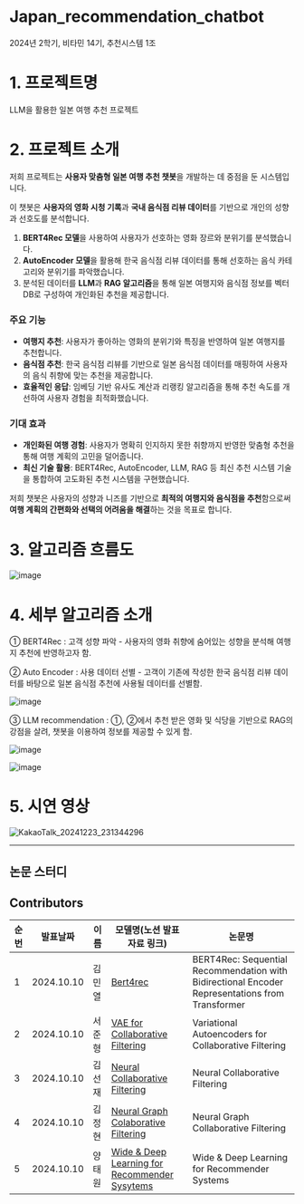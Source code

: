 # Japan_recommendation_chatbot
2024년 2학기, 비타민 14기, 추천시스템 1조 


# 1. 프로젝트명
LLM을 활용한 일본 여행 추천 프로젝트 


# 2. 프로젝트 소개

저희 프로젝트는 **사용자 맞춤형 일본 여행 추천 챗봇**을 개발하는 데 중점을 둔 시스템입니다.

이 챗봇은 **사용자의 영화 시청 기록**과 **국내 음식점 리뷰 데이터**를 기반으로 개인의 성향과 선호도를 분석합니다.

1. **BERT4Rec 모델**을 사용하여 사용자가 선호하는 영화 장르와 분위기를 분석했습니다.
2. **AutoEncoder 모델**을 활용해 한국 음식점 리뷰 데이터를 통해 선호하는 음식 카테고리와 분위기를 파악했습니다.
3. 분석된 데이터를 **LLM**과 **RAG 알고리즘**을 통해 일본 여행지와 음식점 정보를 벡터 DB로 구성하여 개인화된 추천을 제공합니다.

### 주요 기능
- **여행지 추천**: 사용자가 좋아하는 영화의 분위기와 특징을 반영하여 일본 여행지를 추천합니다.
- **음식점 추천**: 한국 음식점 리뷰를 기반으로 일본 음식점 데이터를 매핑하여 사용자의 음식 취향에 맞는 추천을 제공합니다.
- **효율적인 응답**: 임베딩 기반 유사도 계산과 리랭킹 알고리즘을 통해 추천 속도를 개선하여 사용자 경험을 최적화했습니다.

### 기대 효과
- **개인화된 여행 경험**: 사용자가 명확히 인지하지 못한 취향까지 반영한 맞춤형 추천을 통해 여행 계획의 고민을 덜어줍니다.
- **최신 기술 활용**: BERT4Rec, AutoEncoder, LLM, RAG 등 최신 추천 시스템 기술을 통합하여 고도화된 추천 시스템을 구현했습니다.

저희 챗봇은 사용자의 성향과 니즈를 기반으로 **최적의 여행지와 음식점을 추천**함으로써 **여행 계획의 간편화와 선택의 어려움을 해결**하는 것을 목표로 합니다.


# 3. 알고리즘 흐름도
![image](https://github.com/user-attachments/assets/4b0b5af9-17b0-4453-9e94-50c1b53b7935)


# 4. 세부 알고리즘 소개
① BERT4Rec : 고객 성향 파악 - 사용자의 영화 취향에 숨어있는 성향을 분석해 여행지 추천에 반영하고자 함.

② Auto Encoder : 사용 데이터 선별 - 고객이 기존에 작성한 한국 음식점 리뷰 데이터를 바탕으로 일본 음식점 추천에 사용될 데이터를 선별함. 

![image](https://github.com/user-attachments/assets/1461a6b6-52c3-4887-b6c7-7864ee44a7c2)



③ LLM recommendation : ①, ②에서 추천 받은 영화 및 식당을 기반으로 RAG의 강점을 살려, 챗봇을 이용하여 정보를 제공할 수 있게 함. 

![image](https://github.com/user-attachments/assets/10ad0f81-d399-4fac-be1b-c1c67ed2622b)


![image](https://github.com/user-attachments/assets/d6f0ae2d-5881-4e76-b4f6-b62de89eec6b)



# 5. 시연 영상 
![KakaoTalk_20241223_231344296](https://github.com/user-attachments/assets/906e032d-9565-4329-a2c8-6de526c4b0bb)


---
## 논문 스터디 

## Contributors

| 순번  | 발표날짜      |     이름              | 모델명(노션 발표자료 링크)                                                                                                                                 | 논문명                                                                                                                                 |
|-----|-----------|---------------------|----------------------------------------------------------------------------------------------------------------------------------------------------|-------------------------------------------------------------------------------------------------------------------------------------|
|  1   | 2024.10.10  |김민열       |   [Bert4rec](https://www.notion.so/BERT4Rec-Sequential-Recommendation-with-Bidirectional-Encoder-Representations-from-Transformer-10eab9efd4d48035bd1dc673c7d175a4?pvs=4)       |     BERT4Rec: Sequential Recommendation with Bidirectional Encoder Representations from Transformer    |
|  2   | 2024.10.10  |서준형       |      [VAE for Collaborative Filtering](https://www.notion.so/Variational-Autoencoders-for-Collaborative-Filtering-10eab9efd4d48078ad00df288d474c4a?pvs=4)    |     Variational Autoencoders for Collaborative Filtering  |
|  3   | 2024.10.10  |김선재       |   [Neural Collaborative Filtering](https://www.notion.so/Neural-Collaborative-Filtering-10eab9efd4d480018458fbee7e4947ed?pvs=4)             |  Neural Collaborative Filtering        |
|  4   | 2024.10.10  |김정현       | [Neural Graph Colaborative Filtering](https://www.notion.so/Neural-Graph-Collaborative-Filtering-10eab9efd4d480809c37ff0bef81af50?pvs=4)    | Neural Graph Collaborative Filtering   |
|  5   | 2024.10.10  |양태원       |    [Wide & Deep Learning for Recommender Sysytems](https://www.notion.so/Wide-Deep-Learning-for-Recommender-Systems-10eab9efd4d4802bb144c63620505b42?pvs=4)                 | Wide & Deep Learning for Recommender Systems  |                        
